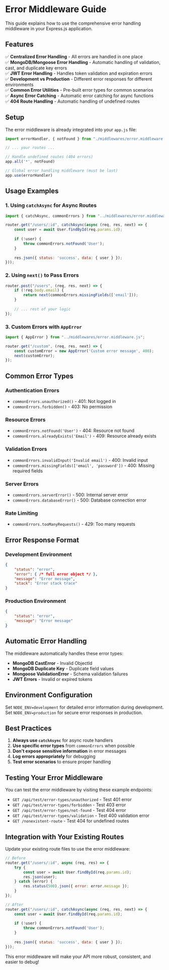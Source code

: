 # Error Middleware Guide

This guide explains how to use the comprehensive error handling middleware in your Express.js application.

## Features

✅ **Centralized Error Handling** - All errors are handled in one place  
✅ **MongoDB/Mongoose Error Handling** - Automatic handling of validation, cast, and duplicate key errors  
✅ **JWT Error Handling** - Handles token validation and expiration errors  
✅ **Development vs Production** - Different error responses for different environments  
✅ **Common Error Utilities** - Pre-built error types for common scenarios  
✅ **Async Error Catching** - Automatic error catching for async functions  
✅ **404 Route Handling** - Automatic handling of undefined routes  

## Setup

The error middleware is already integrated into your `app.js` file:

```javascript
import errorHandler, { notFound } from "./middlewares/error.middleware.js"

// ... your routes ...

// Handle undefined routes (404 errors)
app.all('*', notFound)

// Global error handling middleware (must be last)
app.use(errorHandler)
```

## Usage Examples

### 1. Using `catchAsync` for Async Routes

```javascript
import { catchAsync, commonErrors } from "../middlewares/error.middleware.js";

router.get("/users/:id", catchAsync(async (req, res, next) => {
    const user = await User.findById(req.params.id);
    
    if (!user) {
        throw commonErrors.notFound('User');
    }
    
    res.json({ status: 'success', data: { user } });
}));
```

### 2. Using `next()` to Pass Errors

```javascript
router.post("/users", (req, res, next) => {
    if (!req.body.email) {
        return next(commonErrors.missingFields(['email']));
    }
    
    // ... rest of your logic
});
```

### 3. Custom Errors with `AppError`

```javascript
import { AppError } from "../middlewares/error.middleware.js";

router.get("/custom", (req, res, next) => {
    const customError = new AppError('Custom error message', 400);
    next(customError);
});
```

## Common Error Types

### Authentication Errors
- `commonErrors.unauthorized()` - 401: Not logged in
- `commonErrors.forbidden()` - 403: No permission

### Resource Errors
- `commonErrors.notFound('User')` - 404: Resource not found
- `commonErrors.alreadyExists('Email')` - 409: Resource already exists

### Validation Errors
- `commonErrors.invalidInput('Invalid email')` - 400: Invalid input
- `commonErrors.missingFields(['email', 'password'])` - 400: Missing required fields

### Server Errors
- `commonErrors.serverError()` - 500: Internal server error
- `commonErrors.databaseError()` - 500: Database connection error

### Rate Limiting
- `commonErrors.tooManyRequests()` - 429: Too many requests

## Error Response Format

### Development Environment
```json
{
    "status": "error",
    "error": { /* full error object */ },
    "message": "Error message",
    "stack": "Error stack trace"
}
```

### Production Environment
```json
{
    "status": "error",
    "message": "Error message"
}
```

## Automatic Error Handling

The middleware automatically handles these error types:

- **MongoDB CastError** - Invalid ObjectId
- **MongoDB Duplicate Key** - Duplicate field values
- **Mongoose ValidationError** - Schema validation failures
- **JWT Errors** - Invalid or expired tokens

## Environment Configuration

Set `NODE_ENV=development` for detailed error information during development.
Set `NODE_ENV=production` for secure error responses in production.

## Best Practices

1. **Always use `catchAsync`** for async route handlers
2. **Use specific error types** from `commonErrors` when possible
3. **Don't expose sensitive information** in error messages
4. **Log errors appropriately** for debugging
5. **Test error scenarios** to ensure proper handling

## Testing Your Error Middleware

You can test the error middleware by visiting these example endpoints:

- `GET /api/test/error-types/unauthorized` - Test 401 error
- `GET /api/test/error-types/forbidden` - Test 403 error
- `GET /api/test/error-types/not-found` - Test 404 error
- `GET /api/test/error-types/validation` - Test 400 validation error
- `GET /nonexistent-route` - Test 404 for undefined routes

## Integration with Your Existing Routes

Update your existing route files to use the error middleware:

```javascript
// Before
router.get("/users/:id", async (req, res) => {
    try {
        const user = await User.findById(req.params.id);
        res.json(user);
    } catch (error) {
        res.status(500).json({ error: error.message });
    }
});

// After
router.get("/users/:id", catchAsync(async (req, res, next) => {
    const user = await User.findById(req.params.id);
    
    if (!user) {
        throw commonErrors.notFound('User');
    }
    
    res.json({ status: 'success', data: { user } });
}));
```

This error middleware will make your API more robust, consistent, and easier to debug!
